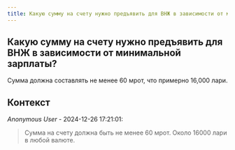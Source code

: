 ```yaml
---
title: Какую сумму на счету нужно предъявить для ВНЖ в зависимости от минимальной зарплаты?
---
```


## Какую сумму на счету нужно предъявить для ВНЖ в зависимости от минимальной зарплаты?

Сумма должна составлять не менее 60 мрот, что примерно 16,000 лари.

## Контекст

_Anonymous User_ - 2024-12-26 17:21:01:

> Сумма на счету должна быть не менее 60 мрот. Около 16000 лари в любой валюте.
